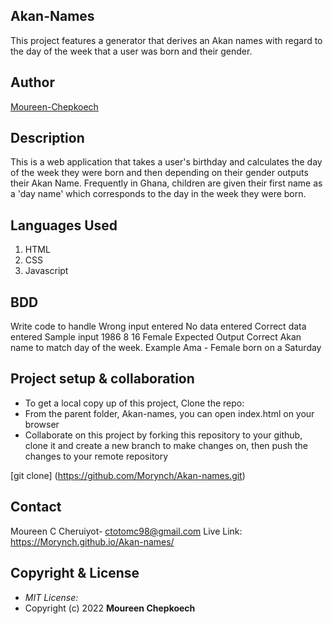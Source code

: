## Akan-Names 
This project features a generator that derives an Akan names with regard to the day of the week that a user was born and their gender.

## Author
[Moureen-Chepkoech](https://github.com/Morynch/)

## Description
This is a web application that takes a user's birthday and calculates the day of the week they were born and then depending on their gender outputs their Akan Name.
Frequently in Ghana, children are given their first name as a 'day name' which corresponds to the day in the week they were born. 

## Languages Used
<ol>
<li>HTML</li>
<li>CSS</li>
<li>Javascript</li>
</ol>

## BDD
Write code to handle
Wrong input entered
No data entered
Correct data entered
Sample input
1986 8 16 Female
Expected Output
Correct Akan name to match day of the week. Example Ama - Female born on a Saturday

## Project setup & collaboration
<ul>
<li>To get a local copy up of this project, Clone the repo:</li>
<li>From the parent folder, Akan-names, you can open index.html on your browser</li>
<li>Collaborate on this project by forking this repository to your github, clone it and create a new branch to make changes on, then push the changes to your remote repository</li>
</ul>

[git clone] (https://github.com/Morynch/Akan-names.git)

## Contact
Moureen C Cheruiyot- ctotomc98@gmail.com
Live Link: https://Morynch.github.io/Akan-names/

## Copyright & License
* *MIT License:*
* Copyright (c) 2022 **Moureen Chepkoech**
